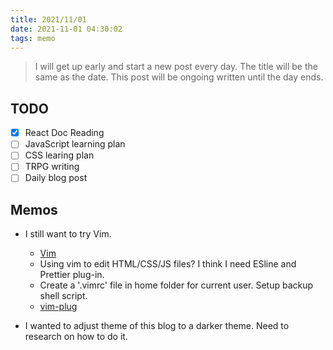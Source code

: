 ```yaml
---
title: 2021/11/01
date: 2021-11-01 04:30:02
tags: memo
---
```


> I will get up early and start a new post every day. The title will be the same as the date. This post will be ongoing written until the day ends.

## TODO

- [x] React Doc Reading
- [ ] JavaScript learning plan
- [ ] CSS learing plan
- [ ] TRPG writing
- [ ] Daily blog post

## Memos

- I still want to try Vim.

  - [Vim](<https://en.wikipedia.org/wiki/Vim_(text_editor)>)
  - Using vim to edit HTML/CSS/JS files? I think I need ESline and Prettier plug-in.
  - Create a '.vimrc' file in home folder for current user. Setup backup shell script.
  - [vim-plug](https://github.com/junegunn/vim-plug)

- I wanted to adjust theme of this blog to a darker theme. Need to research on how to do it.
